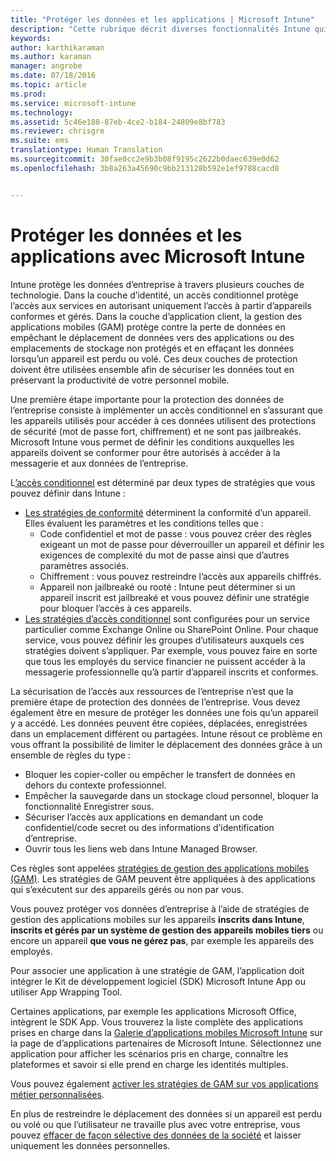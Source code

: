 ```yaml
---
title: "Protéger les données et les applications | Microsoft Intune"
description: "Cette rubrique décrit diverses fonctionnalités Intune qui sont disponibles pour vous aider à protéger vos données et applications d’entreprise."
keywords: 
author: karthikaraman
ms.author: karaman
manager: angrobe
ms.date: 07/18/2016
ms.topic: article
ms.prod: 
ms.service: microsoft-intune
ms.technology: 
ms.assetid: 5c46e188-87eb-4ce2-b184-24809e8bf783
ms.reviewer: chrisgre
ms.suite: ems
translationtype: Human Translation
ms.sourcegitcommit: 30fae0cc2e9b3b08f9195c2622b0daec639e0d62
ms.openlocfilehash: 3b8a263a45690c9bb213128b592e1ef9788cacd8


---
```


# <a name="protect-apps-and-data-with-microsoft-intune"></a>Protéger les données et les applications avec Microsoft Intune


Intune protège les données d’entreprise à travers plusieurs couches de technologie.  Dans la couche d’identité, un accès conditionnel protège l’accès aux services en autorisant uniquement l’accès à partir d’appareils conformes et gérés.  Dans la couche d’application client, la gestion des applications mobiles (GAM) protège contre la perte de données en empêchant le déplacement de données vers des applications ou des emplacements de stockage non protégés et en effaçant les données lorsqu’un appareil est perdu ou volé.  Ces deux couches de protection doivent être utilisées ensemble afin de sécuriser les données tout en préservant la productivité de votre personnel mobile.

Une première étape importante pour la protection des données de l’entreprise consiste à implémenter un accès conditionnel en s’assurant que les appareils utilisés pour accéder à ces données utilisent des protections de sécurité (mot de passe fort, chiffrement) et ne sont pas jailbreakés. Microsoft Intune vous permet de définir les conditions auxquelles les appareils doivent se conformer pour être autorisés à accéder à la messagerie et aux données de l’entreprise.

L[’accès conditionnel](restrict-access-to-email-and-o365-services-with-microsoft-intune.md) est déterminé par deux types de stratégies que vous pouvez définir dans Intune :
- [Les stratégies de conformité](introduction-to-device-compliance-policies-in-microsoft-intune.md) déterminent la conformité d’un appareil. Elles évaluent les paramètres et les conditions telles que :
  - Code confidentiel et mot de passe : vous pouvez créer des règles exigeant un mot de passe pour déverrouiller un appareil et définir les exigences de complexité du mot de passe ainsi que d’autres paramètres associés.
  - Chiffrement : vous pouvez restreindre l’accès aux appareils chiffrés.
  - Appareil non jailbreaké ou rooté : Intune peut déterminer si un appareil inscrit est jailbreaké et vous pouvez définir une stratégie pour bloquer l’accès à ces appareils.
- [Les stratégies d’accès conditionnel](restrict-access-to-email-and-o365-services-with-microsoft-intune.md) sont configurées pour un service particulier comme Exchange Online ou SharePoint Online. Pour chaque service, vous pouvez définir les groupes d’utilisateurs auxquels ces stratégies doivent s’appliquer. Par exemple, vous pouvez faire en sorte que tous les employés du service financier ne puissent accéder à la messagerie professionnelle qu’à partir d’appareil inscrits et conformes.

La sécurisation de l’accès aux ressources de l’entreprise n’est que la première étape de protection des données de l’entreprise. Vous devez également être en mesure de protéger les données une fois qu’un appareil y a accédé. Les données peuvent être copiées, déplacées, enregistrées dans un emplacement différent ou partagées. Intune résout ce problème en vous offrant la possibilité de limiter le déplacement des données grâce à un ensemble de règles du type :
- Bloquer les copier-coller ou empêcher le transfert de données en dehors du contexte professionnel.
- Empêcher la sauvegarde dans un stockage cloud personnel, bloquer la fonctionnalité Enregistrer sous.
- Sécuriser l’accès aux applications en demandant un code confidentiel/code secret ou des informations d’identification d’entreprise.
- Ouvrir tous les liens web dans Intune Managed Browser.

Ces règles sont appelées [stratégies de gestion des applications mobiles (GAM)](protect-app-data-using-mobile-app-management-policies-with-microsoft-intune.md).  Les stratégies de GAM peuvent être appliquées à des applications qui s’exécutent sur des appareils gérés ou non par vous.  

Vous pouvez protéger vos données d’entreprise à l’aide de stratégies de gestion des applications mobiles sur les appareils **inscrits dans Intune**, **inscrits et gérés par un système de gestion des appareils mobiles tiers** ou encore un appareil **que vous ne gérez pas**, par exemple les appareils des employés.

Pour associer une application à une stratégie de GAM, l’application doit intégrer le Kit de développement logiciel (SDK) Microsoft Intune App ou utiliser App Wrapping Tool.

Certaines applications, par exemple les applications Microsoft Office, intègrent le SDK App. Vous trouverez la liste complète des applications prises en charge dans la [Galerie d’applications mobiles Microsoft Intune](https://www.microsoft.com/en-us/cloud-platform/microsoft-intune-apps) sur la page de d’applications partenaires de Microsoft Intune. Sélectionnez une application pour afficher les scénarios pris en charge, connaître les plateformes et savoir si elle prend en charge les identités multiples.

Vous pouvez également [activer les stratégies de GAM sur vos applications métier personnalisées](decide-how-to-prepare-apps-for-mobile-application-management-with-microsoft-intune.md).

En plus de restreindre le déplacement des données si un appareil est perdu ou volé ou que l’utilisateur ne travaille plus avec votre entreprise, vous pouvez [effacer de façon sélective des données de la société](wipe-managed-company-app-data-with-microsoft-intune.md) et laisser uniquement les données personnelles.



<!--HONumber=Nov16_HO2-->



